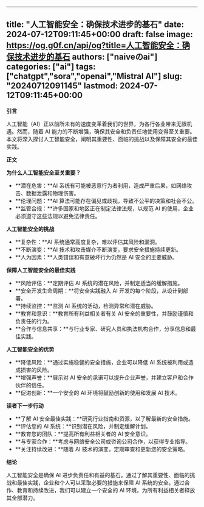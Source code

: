 
---
title: "人工智能安全：确保技术进步的基石"
date: 2024-07-12T09:11:45+00:00
draft: false
image: https://og.g0f.cn/api/og?title=人工智能安全：确保技术进步的基石
authors: ["naiveのai"]
categories: ["ai"]
tags: ["chatgpt","sora","openai","Mistral AI"]
slug: "20240712091145"
lastmod: 2024-07-12T09:11:45+00:00
---
**引言**

人工智能（AI）正以前所未有的速度变革着我们的世界，为各行各业带来无限机遇。然而，随着 AI 能力的不断增强，确保其安全和负责任地使用变得至关重要。本文将深入探讨人工智能安全，阐明其重要性、面临的挑战以及保障其安全的最佳实践。

**正文**

**为什么人工智能安全至关重要？**

* **潜在危害：**AI 系统有可能被恶意行为者利用，造成严重后果，如网络攻击、数据泄露和物理伤害。
* **伦理问题：**AI 算法可能存在偏见或歧视，导致不公平的决策和社会不公。
* **监管合规：**许多国家和地区正在制定法律法规，以规范 AI 的使用，企业必须遵守这些法规以避免法律责任。

**人工智能安全的挑战**

* **复杂性：**AI 系统通常高度复杂，难以评估其风险和漏洞。
* **不断演变：**AI 技术和攻击媒介不断演变，要求安全措施持续更新。
* **人为因素：**人类错误和有意破坏行为仍然是 AI 安全的主要威胁。

**保障人工智能安全的最佳实践**

* **风险评估：**定期评估 AI 系统的潜在风险，并制定适当的缓解措施。
* **安全开发生命周期：**将安全实践融入 AI 开发的每个阶段，从设计到部署。
* **持续监控：**监测 AI 系统的活动，检测异常和潜在威胁。
* **教育和意识：**教育所有利益相关者有关 AI 安全的重要性，并鼓励谨慎和负责任的行为。
* **合作与信息共享：**与行业专家、研究人员和执法机构合作，分享信息和最佳实践。

**人工智能安全的优势**

* **降低风险：**通过实施稳健的安全措施，企业可以降低 AI 系统被利用或造成损害的风险。
* **增强声誉：**展示对 AI 安全的承诺可以提升企业声誉，并建立客户和合作伙伴的信任。
* **促进创新：**一个安全的 AI 环境将鼓励创新的使用和发展 AI 技术。

**读者下一步行动**

* **了解 AI 安全最佳实践：**研究行业指南和资源，以了解最新的安全措施。
* **评估您的 AI 系统：**识别潜在风险，并制定缓解计划。
* **教育您的团队：**提高所有利益相关者的 AI 安全意识。
* **与专家合作：**考虑与网络安全公司或咨询公司合作，以获得专业指导。
* **关注持续改进：**随着 AI 技术的演变，定期审查和更新您的安全策略。

**结论**

人工智能安全是确保 AI 进步负责任和有益的基石。通过了解其重要性、面临的挑战和最佳实践，企业和个人可以采取必要的措施来保障 AI 系统的安全。通过合作、教育和持续改进，我们可以建立一个安全的 AI 环境，为所有利益相关者释放其全部潜力。
